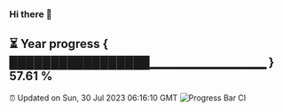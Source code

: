 ### Hi there 👋
⏳ Year progress { █████████████████▁▁▁▁▁▁▁▁▁▁▁▁▁ } 57.61 %
---
⏰ Updated on Sun, 30 Jul 2023 06:16:10 GMT
![Progress Bar CI](https://github.com/liununu/liununu/workflows/Progress%20Bar%20CI/badge.svg)
